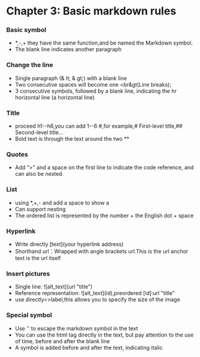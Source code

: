 # Chapter 3: Basic markdown rules

### Basic symbol

* \*,-,+ they have the same function,and be named the Markdown symbol.
* The blank line indicates another paragraph

### Change the line

* Single paragraph (& lt; & gt;) with a blank line
* Two consecutive spaces will become one \<br\&gt(Line breaks);
* 3 consecutive symbols, followed by a blank line, indicating the hr horizontal line (a horizontal line)

### Title

* proceed h1--h6,you can add 1--6 #,for example,# First-level title,## Second-level title...
* Bold text is through the text around the two \*\*

### Quotes

* Add ">" and a space on the first line to indicate the code reference, and can also be nested

### List

* using \*,+,- and add a space to show a
* Can support nesting
* The ordered list is represented by the number + the English dot + space

### Hyperlink

* Write directly \[text]\(your hyperlink address)
* Shorthand url：Wrapped with angle brackets url.This is the url anchor text is the url itself

### Insert pictures

* Single line: !\[alt\_text]\(url "title")
* Reference representation: !\[alt\_text]\(id),preordered \[id]:url "title"
* use directly<>label,this allows you to specify the size of the image

### Special symbol

* Use '' to escape the markdown symbol in the text
* You can use the html tag directly in the text, but pay attention to the use of time, before and after the blank line
* A symbol is added before and after the text, indicating italic
